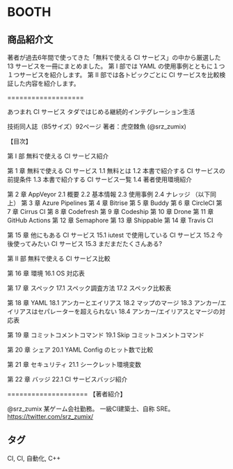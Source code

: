 # BOOTH

## 商品紹介文

著者が過去6年間で使ってきた「無料で使える CI サービス」の中から厳選した 13 サービスを一冊にまとめました。
第 I 部では YAML の使用事例とともに１つ１つサービスを紹介します。
第 II 部では各トピックごとに CI サービスを比較検証した内容を紹介します。

===================

あつまれ CI サービス
タダではじめる継続的インテグレーション生活


技術同人誌（B5サイズ）92ページ
著者：虎空棘魚 (@srz_zumix)

【目次】

第 I 部 無料で使える CI サービス紹介

第 1 章 無料で使える CI サービス
1.1 無料とは
1.2 本書で紹介する CI サービスの前提条件
1.3 本書で紹介する CI サービス一覧
1.4 著者使用環境紹介

第 2 章 AppVeyor
2.1 概要
2.2 基本情報
2.3 使用事例
2.4 ナレッジ
（以下同上）
第 3 章 Azure Pipelines
第 4 章 Bitrise
第 5 章 Buddy
第 6 章 CircleCI
第 7 章 Cirrus CI
第 8 章 Codefresh
第 9 章 Codeship
第 10 章 Drone
第 11 章 GitHub Actions
第 12 章 Semaphore
第 13 章 Shippable
第 14 章 Travis CI

第 15 章 他にもある CI サービス
15.1 iutest で使用している CI サービス
15.2 今後使ってみたい CI サービス
15.3 まだまだたくさんある?

第 II 部 無料で使える CI サービス比較

第 16 章 環境
16.1 OS 対応表

第 17 章 スペック
17.1 スペック調査方法
17.2 スペック比較表

第 18 章 YAML
18.1 アンカーとエイリアス
18.2 マップのマージ
18.3 アンカー/エイリアスはセパレーターを超えられない
18.4 アンカー/エイリアスとマージの対応表

第 19 章 コミットコメントコマンド
19.1 Skip コミットコメントコマンド

第 20 章 シェア
20.1 YAML Config のヒット数で比較

第 21 章 セキュリティ
21.1 シークレット環境変数

第 22 章 バッジ
22.1 CI サービスバッジ紹介

====================
【著者紹介】

@srz_zumix
某ゲーム会社勤務。
一級CI建築士、自称 SRE。
https://twitter.com/srz_zumix/

## タグ

CI, CI, 自動化, C++
